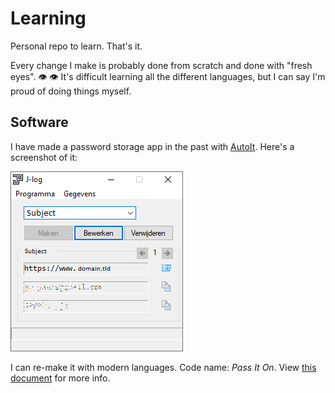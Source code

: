 # Learning

Personal repo to learn.
That's it.

Every change I make is probably done from scratch and done with "fresh eyes". 👁 👁
It's difficult learning all the different languages, but I can say I'm proud of doing things myself.

## Software

I have made a password storage app in the past with [AutoIt](https://www.autoitscript.com). Here's a screenshot of it:

![Screenshot of old style password app.](images/old-version-of-app.png)

I can re-make it with modern languages. Code name: _Pass It On_. View [this document](PassItOn.md) for more info.
